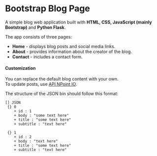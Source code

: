 # Bootstrap Blog Page  

A simple blog web application built with **HTML, CSS, JavaScript (mainly Bootstrap)** and **Python Flask**.  

The app consists of three pages:  
- **Home** - displays blog posts and social media links.  
- **About** - provides information about the creator of the blog.  
- **Contact** - includes a contact form.  

#### Customization  
You can replace the default blog content with your own.  
To update posts, use [API NPoint IO](https://www.npoint.io/).  

The structure of the JSON bin should follow this format:  

```text
[] JSON
 {} 0 
    + id : 1 
    + body : "some text here" 
    + title : "some text here"
    + subtitle : "text here"
 
 {} 1 
    + id : 2 
    + body : "text here" 
    + title : "some text here"
    + subtitle : "text here"

